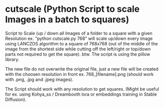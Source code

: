 # cutscale (Python Script to scale Images in a batch to squares)

Script to Scale (up / down all Images of a folder to a square with a given Resolution ex. "python cutscale.py 768" will scale up/down every image using LANCZOS algorithm to a square of 768x768 (out of the middle of the image from the shortest side while cutting off the left/right or top/down parts not required to get the square). btw. The script is using the pillow library.

The new file do not overwrite the original file, just a new file will be created with the choosen resolution in front ex. 768_[filename].png (should work with .png, .jpg and .jpeg images).

The Script should work with any resolution to get squares. (Might be useful for ex. using Kohya_ss / Dreambooth lora or embeddings training in Stable Diffusion).
